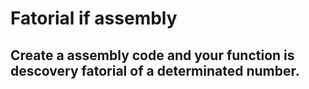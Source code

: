 # Fatorial if assembly

## Create a assembly code and your function is descovery fatorial of a determinated number.

